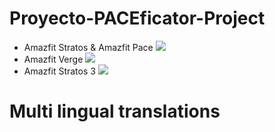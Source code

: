 # Proyecto-PACEficator-Project
+ Amazfit Stratos & Amazfit Pace <a title="Crowdin" target="_blank" href="https://crowdin.com/project/paceficator-proyect"><img src="https://badges.crowdin.net/paceficator-proyect/localized.svg"></a>
+ Amazfit Verge <a title="Crowdin" target="_blank" href="https://crowdin.com/project/proyecto-paceficator-project-v"><img src="https://badges.crowdin.net/proyecto-paceficator-project-v/localized.svg"></a>
+ Amazfit Stratos 3 <a title="Crowdin" target="_blank" href="https://crowdin.com/project/proyecto-paceficator-project-s"><img src="https://badges.crowdin.net/proyecto-paceficator-project-s/localized.svg"></a>
# Multi lingual translations
